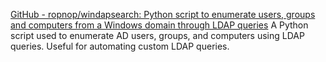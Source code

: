 
[GitHub - ropnop/windapsearch: Python script to enumerate users, groups and computers from a Windows domain through LDAP queries](https://github.com/ropnop/windapsearch)
A Python script used to enumerate AD users, groups, and computers using LDAP queries. Useful for automating custom LDAP queries.
